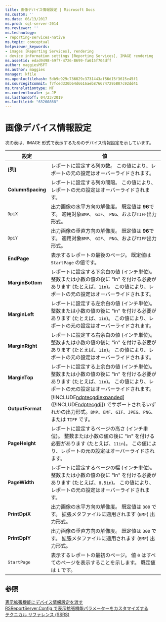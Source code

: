 ```yaml
---
title: 画像デバイス情報設定 | Microsoft Docs
ms.custom: ''
ms.date: 06/13/2017
ms.prod: sql-server-2014
ms.reviewer: ''
ms.technology:
- reporting-services-native
ms.topic: conceptual
helpviewer_keywords:
- images [Reporting Services], rendering
- device information settings [Reporting Services], IMAGE rendering
ms.assetid: edad9498-69f7-4726-8699-fa615f704dff
author: maggiesMSFT
ms.author: maggies
manager: kfile
ms.openlocfilehash: 5db9c929c736029c3731443af56d15f3615e45f1
ms.sourcegitcommit: f7fced330b64d6616aeb8766747295807c92dd41
ms.translationtype: MT
ms.contentlocale: ja-JP
ms.lasthandoff: 04/23/2019
ms.locfileid: "63260868"
---
```

# <a name="image-device-information-settings"></a>画像デバイス情報設定
  次の表は、IMAGE 形式で表示するためのデバイス情報設定を示しています。  
  
|設定|値|  
|-------------|-----------|  
|**[列]**|レポートに設定する列の数。 この値により、レポートの元の設定はオーバーライドされます。|  
|**ColumnSpacing**|レポートに設定する列の間隔。 この値により、レポートの元の設定はオーバーライドされます。|  
|`DpiX`|出力画像の水平方向の解像度。 既定値は **96**です。 適用対象`BMP`、 `GIF`、 `PNG`、および`TIFF`出力形式。|  
|`DpiY`|出力画像の垂直方向の解像度。 既定値は **96**です。 適用対象`BMP`、 `GIF`、 `PNG`、および`TIFF`出力形式。|  
|**EndPage**|表示するレポートの最後のページ。 既定値は `StartPage` の値です。|  
|**MarginBottom**|レポートに設定する下余白の値 (インチ単位)。 整数または小数の値の後に "in" を付ける必要があります (たとえば、`1in`)。 この値により、レポートの元の設定はオーバーライドされます。|  
|**MarginLeft**|レポートに設定する左余白の値 (インチ単位)。 整数または小数の値の後に "in" を付ける必要があります (たとえば、`1in`)。 この値により、レポートの元の設定はオーバーライドされます。|  
|**MarginRight**|レポートに設定する右余白の値 (インチ単位)。 整数または小数の値の後に "in" を付ける必要があります (たとえば、`1in`)。 この値により、レポートの元の設定はオーバーライドされます。|  
|**MarginTop**|レポートに設定する上余白の値 (インチ単位)。 整数または小数の値の後に "in" を付ける必要があります (たとえば、`1in`)。 この値により、レポートの元の設定はオーバーライドされます。|  
|**OutputFormat**|[!INCLUDE[ndptecgdiexpanded](../includes/ndptecgdiexpanded-md.md)] ([!INCLUDE[ndptecgdi](../includes/ndptecgdi-md.md)]) でサポートされるいずれかの出力形式。`BMP`、`EMF`、`GIF`、`JPEG`、`PNG`、または `TIFF` です。|  
|**PageHeight**|レポートに設定するページの高さ (インチ単位)。 整数または小数の値の後に "in" を付ける必要があります (たとえば、`11in`)。 この値により、レポートの元の設定はオーバーライドされます。|  
|**PageWidth**|レポートに設定するページの幅 (インチ単位)。 整数または小数の値の後に "in" を付ける必要があります (たとえば、`8.5in`)。 この値により、レポートの元の設定はオーバーライドされます。|  
|**PrintDpiX**|出力画像の水平方向の解像度。 既定値は `300` です。 拡張メタファイルに適用されます (`EMF`) 出力形式。|  
|**PrintDpiY**|出力画像の垂直方向の解像度。 既定値は `300` です。 拡張メタファイルに適用されます (`EMF`) 出力形式。|  
|`StartPage`|表示するレポートの最初のページ。 値 `0` はすべてのページを表示することを示します。 既定値は `1` です。|  
  
## <a name="see-also"></a>参照  
 [表示拡張機能にデバイス情報設定を渡す](report-server-web-service/net-framework/passing-device-information-settings-to-rendering-extensions.md)   
 [RSReportServer.Config で表示拡張機能パラメーターをカスタマイズする](customize-rendering-extension-parameters-in-rsreportserver-config.md)   
 [テクニカル リファレンス (SSRS)](../../2014/reporting-services/technical-reference-ssrs.md)  
  
  
